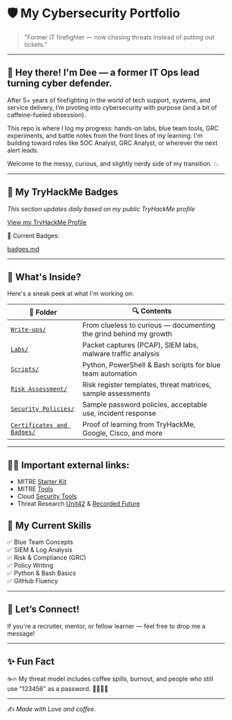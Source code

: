 # 🛡️ My Cybersecurity Portfolio

> "Former IT firefighter — now chasing threats instead of putting out tickets."

---

## 👋 Hey there! I'm Dee — a former IT Ops lead turning cyber defender.

After 5+ years of firefighting in the world of tech support, systems, and service delivery, I’m pivoting into cybersecurity with purpose (and a bit of caffeine-fueled obsession).

This repo is where I log my progress: hands-on labs, blue team tools, GRC experiments, and battle notes from the front lines of my learning. I'm building toward roles like SOC Analyst, GRC Analyst, or wherever the next alert leads.

Welcome to the messy, curious, and slightly nerdy side of my transition. 💥

---

## 🧠 My TryHackMe Badges
_This section updates daily based on my public TryHackMe profile_

[View my TryHackMe Profile](https://tryhackme.com/p/deetechie27)

📛 Current Badges:
<!-- Auto-updated -->
[badges.md](./badges.md)

---

## 🚀 What's Inside?

Here's a sneak peek at what I'm working on:

| 📂 Folder | 🔍 Contents |
|----------|-------------|
| [`Write-ups/`](https://github.com/Dee-Techie/Cybersecurity-Portfolio/blob/main/Write-Ups/README.md) | From clueless to curious — documenting the grind behind my growth |
| [`Labs/`](https://github.com/Dee-Techie/Cybersecurity-Portfolio/blob/main/Labs/README.md) | Packet captures (PCAP), SIEM labs, malware traffic analysis |
| [`Scripts/`](https://github.com/Dee-Techie/Cybersecurity-Portfolio/blob/main/Scripts/scripts.md) | Python, PowerShell & Bash scripts for blue team automation |
| [`Risk Assessment/`](https://github.com/Dee-Techie/Cybersecurity-Portfolio/tree/main/Risk-Assessments) | Risk register templates, threat matrices, sample assessments |
| [`Security Policies/`](https://github.com/Dee-Techie/Cybersecurity-Portfolio/tree/main/Security-Policies) | Sample password policies, acceptable use, incident response |
| [`Certificates and Badges/`](https://github.com/Dee-Techie/Cybersecurity-Portfolio/tree/main/Certificates%20and%20Badges) | Proof of learning from TryHackMe, Google, Cisco, and more |

---

## 🙅‍♂️ Important external links:
- MITRE [Starter Kit](https://engage.mitre.org/starter-kit/)
- MITRE [Tools](https://engage.mitre.org/tools/)
- Cloud [Security Tools](https://cloud.google.com/security/resources)
- Threat Research [Unit42](https://unit42.paloaltonetworks.com/category/threat-research/) & [Recorded Future](https://www.recordedfuture.com/resources)

## 🧠 My Current Skills

✅ Blue Team Concepts  
✅ SIEM & Log Analysis  
✅ Risk & Compliance (GRC)  
✅ Policy Writing  
✅ Python & Bash Basics  
✅ GitHub Fluency

---

## 💬 Let’s Connect!

If you're a recruiter, mentor, or fellow learner — feel free to drop me a message!

---

## ✨ Fun Fact

☕🔥 My threat model includes coffee spills, burnout, and people who still use "123456" as a password. 🚨🔐🤦‍♂️
  
---
✍️ *Made with Love and coffee.*

